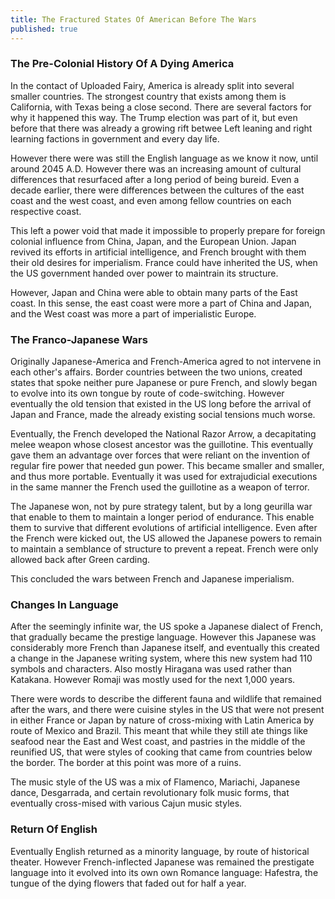 ```yaml
---
title: The Fractured States Of American Before The Wars
published: true
---
```

### The Pre-Colonial History Of A Dying America

In the contact of Uploaded Fairy, America is already split into several smaller countries. The strongest country that exists among them is California, with Texas being a close second. There are several factors for why it happened this way. The Trump election was part of it, but even before that there was already a growing rift betwee Left leaning and right learning factions in government and every day life.

However there were was still the English language as we know it now, until around 2045 A.D. However there was an increasing amount of cultural differences that resurfaced after a long period of being bureid. Even a decade earlier, there were differences between the cultures of the east coast and the west coast, and even among fellow countries on each respective coast.

This left a power void that made it impossible to properly prepare for foreign colonial influence from China, Japan, and the European Union. Japan revived its efforts in artificial intelligence, and French brought with them their old desires for imperialism. France could have inherited the US, when the US government handed over power to maintrain its structure.

However, Japan and China were able to obtain many parts of the East coast. In this sense, the east coast were more a part of China and Japan, and the West coast was more a part of imperialistic Europe.

### The Franco-Japanese Wars

Originally Japanese-America and French-America agred to not intervene in each other's affairs. Border countries between the two unions, created states that spoke neither pure Japanese or pure French, and slowly began to evolve into its own tongue by route of code-switching. However eventually the old tension that existed in the US long before the arrival of Japan and France, made the already existing social tensions much worse.

Eventually, the French developed the National Razor Arrow, a decapitating melee weapon whose closest ancestor was the guillotine. This eventually gave them an advantage over forces that were reliant on the invention of regular fire power that needed gun power. This became smaller and smaller, and thus more portable. Eventually it was used for extrajudicial executions in the same manner the French used the guillotine as a weapon of terror.

The Japanese won, not by pure strategy talent, but by a long geurilla war that enable to them to maintain a longer period of endurance. This enable them to survive that different evolutions of artificial intelligence. Even after the French were kicked out, the US allowed the Japanese powers to remain to maintain a semblance of structure to prevent a repeat. French were only allowed back after Green carding.

This concluded the wars between French and Japanese imperialism.

### Changes In Language

After the seemingly infinite war, the US spoke a Japanese dialect of French, that gradually became the prestige language. However this Japanese was considerably more French than Japanese itself, and eventually this created a change in the Japanese writing system, where this new system had 110 symbols and characters. Also mostly Hiragana was used rather than Katakana. However Romaji was mostly used for the next 1,000 years.

There were words to describe the different fauna and wildlife that remained after the wars, and there were cuisine styles in the US that were not present in either France or Japan by nature of cross-mixing with Latin America by route of Mexico and Brazil. This meant that while they still ate things like seafood near the East and West coast, and pastries in the middle of the reunified US, that were styles of cooking that came from countries below the border. The border at this point was more of a ruins.

The music style of the US was a mix of Flamenco, Mariachi, Japanese dance, Desgarrada, and certain revolutionary folk music forms, that eventually cross-mised with various Cajun music styles.

### Return Of English

Eventually English returned as a minority language, by route of historical theater. However French-inflected Japanese was remained the prestigate language into it evolved into its own own Romance language: Hafestra, the tungue of the dying flowers that faded out for half a year.
